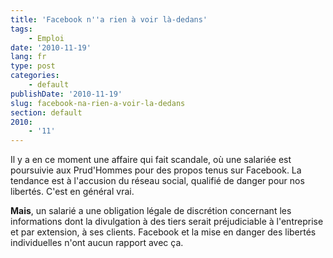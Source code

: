 ```yaml
---
title: 'Facebook n''a rien à voir là-dedans'
tags:
    - Emploi
date: '2010-11-19'
lang: fr
type: post
categories:
    - default
publishDate: '2010-11-19'
slug: facebook-na-rien-a-voir-la-dedans
section: default
2010:
    - '11'
---
```


Il y a en ce moment une affaire qui fait scandale, où une salariée est poursuivie aux Prud'Hommes pour des propos tenus sur Facebook. La tendance est à l'accusion du réseau social, qualifié de danger pour nos libertés. C'est en général vrai.

**Mais**, un salarié a une obligation légale de discrétion concernant les informations dont la divulgation à des tiers serait préjudiciable à l'entreprise et par extension, à ses clients. Facebook et la mise en danger des libertés individuelles n'ont aucun rapport avec ça.
